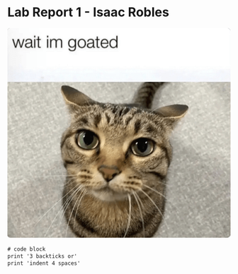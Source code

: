 # Lab Report 1 - Isaac Robles
![Image](cat.png)

```
# code block
print '3 backticks or'
print 'indent 4 spaces'
```

